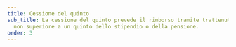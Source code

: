 ```yaml
---
title: Cessione del quinto
sub_title: La cessione del quinto prevede il rimborso tramite trattenuta mensile
  non superiore a un quinto dello stipendio o della pensione.
order: 3
---
```


